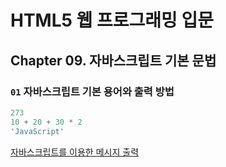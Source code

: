 # HTML5 웹 프로그래밍 입문

## Chapter 09. 자바스크립트 기본 문법

### `01` 자바스크립트 기본 용어와 출력 방법
```JavaScript
273
10 + 20 + 30 * 2
'JavaScript'
```

[자바스크립트를 이용한 메시지 출력](/helloworld)

